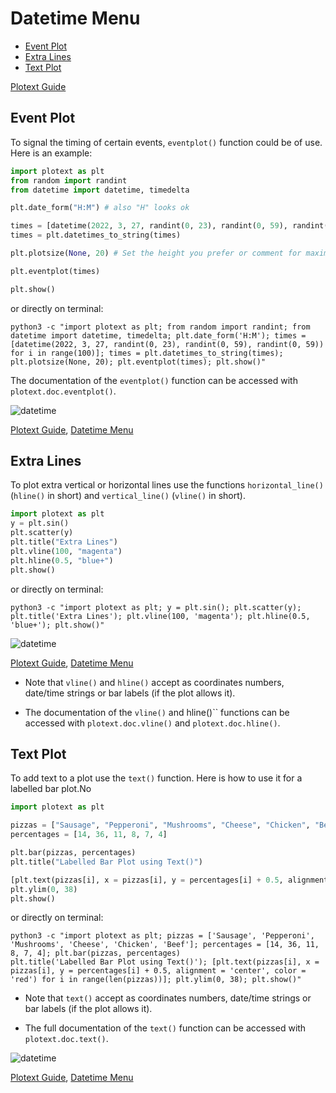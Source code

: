 # Datetime Menu

- [Event Plot](https://github.com/piccolomo/plotext/blob/master/readme/tools.md#event-plot)
- [Extra Lines](https://github.com/piccolomo/plotext/blob/master/readme/tools.md#extra-lines)
- [Text Plot](https://github.com/piccolomo/plotext/blob/master/readme/tools.md#text-plot)

[Plotext Guide](https://github.com/piccolomo/plotext#guide)


## Event Plot

To signal the timing of certain events, `eventplot()` function could be of use. Here is an example:

```python
import plotext as plt
from random import randint
from datetime import datetime, timedelta

plt.date_form("H:M") # also "H" looks ok  

times = [datetime(2022, 3, 27, randint(0, 23), randint(0, 59), randint(0, 59)) for i in range(100)] # A random list of times during the day
times = plt.datetimes_to_string(times)

plt.plotsize(None, 20) # Set the height you prefer or comment for maximum size 

plt.eventplot(times)

plt.show()
```
or directly on terminal:
```console
python3 -c "import plotext as plt; from random import randint; from datetime import datetime, timedelta; plt.date_form('H:M'); times = [datetime(2022, 3, 27, randint(0, 23), randint(0, 59), randint(0, 59)) for i in range(100)]; times = plt.datetimes_to_string(times); plt.plotsize(None, 20); plt.eventplot(times); plt.show()"
```

The documentation of the `eventplot()` function can be accessed with `plotext.doc.eventplot()`.


![datetime](https://raw.githubusercontent.com/piccolomo/plotext/master/images/eventplot.png)

[Plotext Guide](https://github.com/piccolomo/plotext#guide), [Datetime Menu](https://github.com/piccolomo/plotext/blob/master/readme/datetime.md#datetime-menu)


## Extra Lines

To plot extra vertical or horizontal lines use the functions `horizontal_line()` (`hline()` in short) and `vertical_line()` (`vline()` in short).

```python
import plotext as plt
y = plt.sin() 
plt.scatter(y)
plt.title("Extra Lines")
plt.vline(100, "magenta")
plt.hline(0.5, "blue+")
plt.show()
```
or directly on terminal:
```console
python3 -c "import plotext as plt; y = plt.sin(); plt.scatter(y); plt.title('Extra Lines'); plt.vline(100, 'magenta'); plt.hline(0.5, 'blue+'); plt.show()"
```

![datetime](https://raw.githubusercontent.com/piccolomo/plotext/master/images/extralines.png)

[Plotext Guide](https://github.com/piccolomo/plotext#guide), [Datetime Menu](https://github.com/piccolomo/plotext/blob/master/readme/datetime.md#datetime-menu)

- Note that `vline()` and `hline()` accept as coordinates numbers, date/time strings or bar labels (if the plot allows it).

- The documentation of the `vline()` and hline()`` functions can be accessed with `plotext.doc.vline()` and `plotext.doc.hline()`.


## Text Plot

To add text to a plot use the `text()` function. Here is how to use it for a labelled bar plot.No
 
```python
import plotext as plt

pizzas = ["Sausage", "Pepperoni", "Mushrooms", "Cheese", "Chicken", "Beef"]
percentages = [14, 36, 11, 8, 7, 4]

plt.bar(pizzas, percentages)
plt.title("Labelled Bar Plot using Text()")

[plt.text(pizzas[i], x = pizzas[i], y = percentages[i] + 0.5, alignment = 'center', color = 'red') for i in range(len(pizzas))]
plt.ylim(0, 38)
plt.show()
```

or directly on terminal:
```console
python3 -c "import plotext as plt; pizzas = ['Sausage', 'Pepperoni', 'Mushrooms', 'Cheese', 'Chicken', 'Beef']; percentages = [14, 36, 11, 8, 7, 4]; plt.bar(pizzas, percentages)
plt.title('Labelled Bar Plot using Text()'); [plt.text(pizzas[i], x = pizzas[i], y = percentages[i] + 0.5, alignment = 'center', color = 'red') for i in range(len(pizzas))]; plt.ylim(0, 38); plt.show()"
```
- Note that `text()` accept as coordinates numbers, date/time strings or bar labels (if the plot allows it).
 
- The full documentation of the `text()` function can be accessed with `plotext.doc.text()`.


![datetime](https://raw.githubusercontent.com/piccolomo/plotext/master/images/text.png)

[Plotext Guide](https://github.com/piccolomo/plotext#guide), [Datetime Menu](https://github.com/piccolomo/plotext/blob/master/readme/datetime.md#datetime-menu)